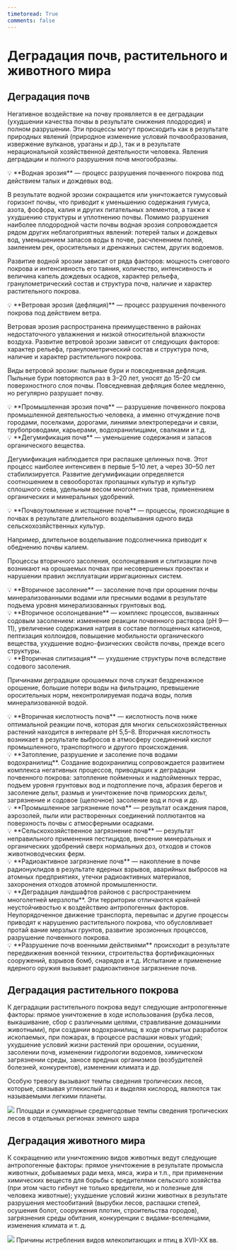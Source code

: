 ```yaml
---
timetoread: True
comments: false
---
```


# Деградация почв, растительного и животного мира

## Деградация почв

Негативное воздействие на почву проявляется в ее деградации (ухудшении качества почвы в результате снижения плодородия) и полном разрушении. Эти процессы могут происходить как в результате природных явлений (природное изменение условий почвообразования, извержение вулканов, ураганы и др.), так и в результате нерациональной хозяйственной деятельности человека. Явления деградации и полного разрушения почв многообразны.

<aside> 💡 **Водная эрозия** — процесс разрушения почвенного покрова под действием талых и дождевых вод.

</aside>

В результате водной эрозии сокращается или уничтожается гумусовый горизонт почвы, что приводит к уменьшению содержания гумуса, азота, фосфора, калия и других питательных элементов, а также к ухудшению структуры и уплотнению почвы. Помимо разрушения наиболее плодородной части почвы водная эрозия сопровождается рядом других неблагоприятных явлений: потерей талых и дождевых вод, уменьшением запасов воды в почве, расчленением полей, заилением рек, оросительных и дренажных систем, других водоемов.

Развитие водной эрозии зависит от ряда факторов: мощность снегового покрова и интенсивность его таяния, количество, интенсивность и величина капель дождевых осадков, характер рельефа, гранулометрический состав и структура почв, наличие и характер растительного покрова.

<aside> 💡 **Ветровая эрозия (дефляция)** — процесс разрушения почвенного покрова под действием ветра.

</aside>

Ветровая эрозия распространена преимущественно в районах недостаточного увлажнения и низкой относительной влажности воздуха. Развитие ветровой эрозии зависит от следующих факторов: характер рельефа, гранулометрический состав и структура почв, наличие и характер растительного покрова.

Виды ветровой эрозии: пыльные бури и повседневная дефляция. Пыльные бури повторяются раз в 3–20 лет, уносят до 15–20 см поверхностного слоя почвы. Повседневная дефляция более медленно, но регулярно разрушает почву.

<aside> 💡 **Промышленная эрозия почв** — разрушение почвенного покрова промышленной деятельностью человека, а именно отчуждение почв городами, поселками, дорогами, линиями электропередачи и связи, трубопроводами, карьерами, водохранилищами, свалками и т.д.

</aside>

<aside> 💡 **Дегумификация почв** — уменьшение содержания и запасов органического вещества.

</aside>

Дегумификация наблюдается при распашке целинных почв. Этот процесс наиболее интенсивен в первые 5–10 лет, а через 30–50 лет стабилизируется. Развитие дегумификации определяется соотношением в севооборотах пропашных культур и культур сплошного сева, удельным весом многолетних трав, применением органических и минеральных удобрений.

<aside> 💡 **Почвоутомление и истощение почв** — процессы, происходящие в почвах в результате длительного возделывания одного вида сельскохозяйственных культур.

</aside>

Например, длительное возделывание подсолнечника приводит к обеднению почвы калием.

Процессы вторичного засоления, осолонцевания и слитизации почв возникают на орошаемых почвах при несовершенных проектах и нарушении правил эксплуатации ирригационных систем.

<aside> 💡 **Вторичное засоление** — засоление почв при орошении почвы минерализованными водами или пресными водами в результате подъема уровня минерализованных грунтовых вод.

</aside>

<aside> 💡 **Вторичное осолонцевание** — комплекс процессов, вызванных содовым засолением: изменение реакции почвенного раствора (pH 9—11), увеличение содержания натрия в составе поглощенных катионов, пептизация коллоидов, повышение мобильности органического вещества, ухудшение водно-физических свойств почвы, прежде всего структуры.

</aside>

<aside> 💡 **Вторичная слитизация** — ухудшение структуры почв вследствие содового засоления.

</aside>

Причинами деградации орошаемых почв служат бездренажное орошение, большие потери воды на фильтрацию, превышение оросительных норм, неконтролируемая подача воды, полив минерализованной водой.

<aside> 💡 **Вторичная кислотность почв** — кислотность почв ниже оптимальной реакции почв, которая для многих сельскохозяйственных растений находится в интервале pH 5,5–8. Вторичная кислотность возникает в результате выбросов в атмосферу соединений кислот промышленного, транспортного и другого происхождения.

</aside>

<aside> 💡 **Затопление, разрушение и засоление почв водами водохранилищ**. Создание водохранилищ сопровождается развитием комплекса негативных процессов, приводящих к деградации почвенного покрова: затопление пойменных и надпойменных террас, подъем уровня грунтовых вод и подтопление почв, абразия берегов и засоление дельт, размыв и уничтожение почв приморских дельт, загрязнение и содовое (щелочное) засоление вод и почв и др.

</aside>

<aside> 💡 **Промышленное загрязнение почв** — результат осаждения паров, аэрозолей, пыли или растворенных соединений поллютантов на поверхность почвы с атмосферными осадками.

</aside>

<aside> 💡 **Сельскохозяйственное загрязнение почв** — результат неправильного применения пестицидов, внесение минеральных и органических удобрений сверх нормальных доз, отходов и стоков животноводческих ферм.

</aside>

<aside> 💡 **Радиоактивное загрязнение почв** — накопление в почве радионуклидов в результате ядерных взрывов, аварийных выбросов на атомных предприятиях, утечки радиоактивных материалов, захоронения отходов атомной промышленности.

</aside>

<aside> 💡 **Деградация ландшафтов районов с распространением многолетней мерзлоты**. Эти территории отличаются крайней неустойчивостью к воздействию антропогенных факторов. Неупорядоченное движение транспорта, перевыпас и другие процессы приводят к нарушению растительного покрова, что обусловливает протай вание мерзлых грунтов, развитие эрозионных процессов, разрушение почвенного покрова.

</aside>

<aside> 💡 **Разрушение почв военными действиями** происходит в результате передвижения военной техники, строительства фортификационных сооружений, взрывов бомб, снарядов и т.д. Испытание и применение ядерного оружия вызывает радиоактивное загрязнение почв.

</aside>

## Деградация растительного покрова

К деградации растительного покрова ведут следующие антропогенные факторы: прямое уничтожение в ходе использования (рубка лесов, выкашивание, сбор с различными целями, стравливание домашними животными), при создании водохранилищ, в ходе открытых разработок ископаемых, при пожарах, в процессе распашки новых угодий; ухудшение условий жизни растений при орошении, осушении, засолении почв, изменении гидрологии водоемов, химическом загрязнении среды, заносе вредных организмов (возбудителей болезней, конкурентов), изменении климата и др.

Особую тревогу вызывают темпы сведения тропических лесов, которые, связывая углекислый газ и выделяя кислород, являются так называемыми легкими планеты.

![](../../media/tempy-svedeniya-tropicheskih-lesov.png)
Площади и суммарные среднегодовые темпы сведения тропических лесов в отдельных регионах земного шара

## Деградация животного мира

К сокращению или уничтожению видов животных ведут следующие антропогенные факторы: прямое уничтожение в результате промысла животных, добываемых ради меха, мяса, жира и т.п., при применении химических веществ для борьбы с вредителями сельского хозяйства (при этом часто гибнут не только вредители, но и полезные для человека животные); ухудшение условий жизни животных в результате разрушения местообитаний (вырубки лесов, распашки степей, осушения болот, сооружения плотин, строительства городов), загрязнения среды обитания, конкуренции с видами-вселенцами, изменения климата и т. д.


![](../../media/prichiny-istrebleniya-vidov-mlekopitayushih-i-ptic-v-xviixx-vv.png)
Причины истребления видов млекопитающих и птиц в XVII–XX вв.

